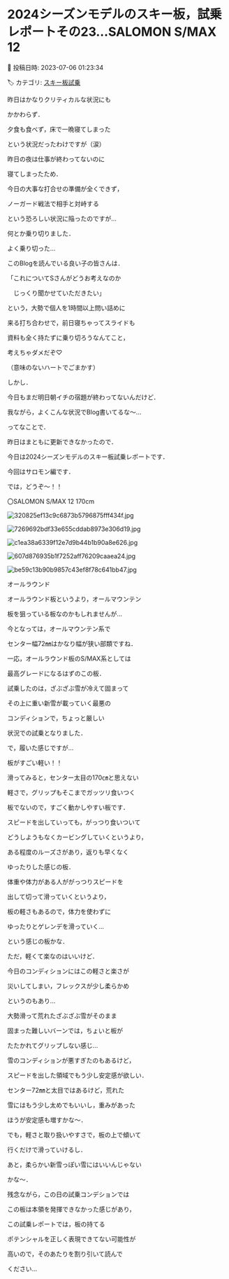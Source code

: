# 2024シーズンモデルのスキー板，試乗レポートその23…SALOMON S/MAX 12

📅 投稿日時: 2023-07-06 01:23:34

🏷️ カテゴリ: [スキー板試乗](c0bd8048615710cee890e403a36cc9a2b.md)

昨日はかなりクリティカルな状況にも


かかわらず．


夕食も食べず，床で一晩寝てしまった


という状況だったわけですが（涙）





昨日の夜は仕事が終わってないのに


寝てしまったため．


今日の大事な打合せの準備が全くできず，


ノーガード戦法で相手と対峙する


という恐ろしい状況に陥ったのですが…


何とか乗り切りました．


よく乗り切った…





このBlogを読んでいる良い子の皆さんは．


「これについてSさんがどうお考えなのか


　じっくり聞かせていただきたい」


という，大勢で個人を1時間以上問い詰めに


来る打ち合わせで，前日寝ちゃってスライドも


資料も全く持たずに乗り切ろうなんてこと，


考えちゃダメだぞ♡


（意味のないハートでごまかす）





しかし．


今日もまだ明日朝イチの宿題が終わってないんだけど．


我ながら，よくこんな状況でBlog書いてるな～…





ってなことで．


昨日はまともに更新できなかったので．


今日は2024シーズンモデルのスキー板試乗レポートです．


今回はサロモン編です．


では，どうぞ～！！[]()








〇SALOMON S/MAX 12 170cm







![320825ef13c9c6873b5796875fff434f.jpg](images/320825ef13c9c6873b5796875fff434f.jpg)









![7269692bdf33e655cddab8973e306d19.jpg](images/7269692bdf33e655cddab8973e306d19.jpg)









![c1ea38a6339f12e7d9b44b1b90a8e626.jpg](images/c1ea38a6339f12e7d9b44b1b90a8e626.jpg)









![607d876935b1f7252aff76209caaea24.jpg](images/607d876935b1f7252aff76209caaea24.jpg)









![be59c13b90b9857c43ef8f78c641bb47.jpg](images/be59c13b90b9857c43ef8f78c641bb47.jpg)







オールラウンド





オールラウンド板というより，オールマウンテン


板を狙っている板なのかもしれませんが…


今となっては，オールマウンテン系で


センター幅72㎜はかなり幅が狭い部類ですね．





一応，オールラウンド板のS/MAX系としては


最高グレードになるはずのこの板．


試乗したのは，ざぶざぶ雪が冷えて固まって


その上に重い新雪が載っていく最悪の


コンディションで，ちょっと厳しい


状況での試乗となりました．





で，履いた感じですが…


板がすごい軽い！！


滑ってみると，センター太目の170㎝と思えない


軽さで，グリップもそこまでガッツリ食いつく


板でないので，すごく動かしやすい板です．





スピードを出していっても，がっつり食いついて


どうしようもなくカービングしていくというより，


ある程度のルーズさがあり，返りも早くなく


ゆったりした感じの板．





体重や体力がある人ががっつりスピードを


出して切って滑っていくというより，


板の軽さもあるので，体力を使わずに


ゆったりとゲレンデを滑っていく…


という感じの板かな．





ただ，軽くて楽なのはいいけど．


今日のコンディションにはこの軽さと楽さが


災いしてしまい，フレックスが少し柔らかめ


というのもあり…


大勢滑って荒れたざぶざぶ雪がそのまま


固まった難しいバーンでは，ちょいと板が


たたかれてグリップしない感じ…





雪のコンディションが悪すぎたのもあるけど，


スピードを出した領域でもう少し安定感が欲しい．


センター72㎜と太目ではあるけど，荒れた


雪にはもう少し太めでもいいし，重みがあった


ほうが安定感も増すかな～．





でも，軽さと取り扱いやすさで，板の上で傾いて


行くだけで滑っていけるし．





あと，柔らかい新雪っぽい雪にはいいんじゃない


かな～．





残念ながら，この日の試乗コンデションでは


この板は本領を発揮できなかった感じがあり，


この試乗レポートでは，板の持てる


ポテンシャルを正しく表現できてない可能性が


高いので，そのあたりを割り引いて読んで


ください…
